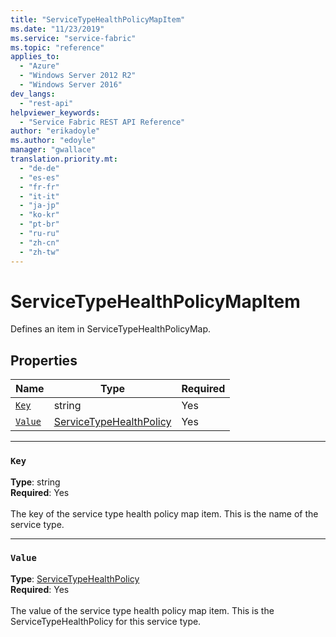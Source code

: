 ```yaml
---
title: "ServiceTypeHealthPolicyMapItem"
ms.date: "11/23/2019"
ms.service: "service-fabric"
ms.topic: "reference"
applies_to: 
  - "Azure"
  - "Windows Server 2012 R2"
  - "Windows Server 2016"
dev_langs: 
  - "rest-api"
helpviewer_keywords: 
  - "Service Fabric REST API Reference"
author: "erikadoyle"
ms.author: "edoyle"
manager: "gwallace"
translation.priority.mt: 
  - "de-de"
  - "es-es"
  - "fr-fr"
  - "it-it"
  - "ja-jp"
  - "ko-kr"
  - "pt-br"
  - "ru-ru"
  - "zh-cn"
  - "zh-tw"
---
```

# ServiceTypeHealthPolicyMapItem

Defines an item in ServiceTypeHealthPolicyMap.


## Properties
| Name | Type | Required |
| --- | --- | --- |
| [`Key`](#key) | string | Yes |
| [`Value`](#value) | [ServiceTypeHealthPolicy](sfclient-model-servicetypehealthpolicy.md) | Yes |

____
### `Key`
__Type__: string <br/>
__Required__: Yes<br/>
<br/>
The key of the service type health policy map item. This is the name of the service type.

____
### `Value`
__Type__: [ServiceTypeHealthPolicy](sfclient-model-servicetypehealthpolicy.md) <br/>
__Required__: Yes<br/>
<br/>
The value of the service type health policy map item. This is the ServiceTypeHealthPolicy for this service type.

